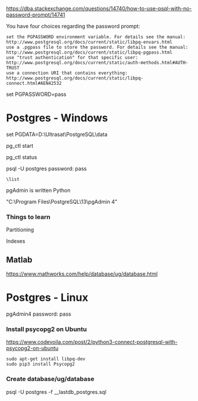 


https://dba.stackexchange.com/questions/14740/how-to-use-psql-with-no-password-prompt/14741




You have four choices regarding the password prompt:

    set the PGPASSWORD environment variable. For details see the manual:
    http://www.postgresql.org/docs/current/static/libpq-envars.html
    use a .pgpass file to store the password. For details see the manual:
    http://www.postgresql.org/docs/current/static/libpq-pgpass.html
    use "trust authentication" for that specific user:
    http://www.postgresql.org/docs/current/static/auth-methods.html#AUTH-TRUST
    use a connection URI that contains everything:
    http://www.postgresql.org/docs/current/static/libpq-connect.html#AEN42532


	
	
set PGPASSWORD=pass
	
# Postgres - Windows

set PGDATA=D:\Ultrasat\PostgreSQL\data

pg_ctl start

pg_ctl status

psql -U postgres
password: pass

	\list



pgAdmin is written Python

"C:\Program Files\PostgreSQL\13\pgAdmin 4"


### Things to learn

Partitioning

Indexes



## Matlab 

https://www.mathworks.com/help/database/ug/database.html


# Postgres - Linux


pgAdmin4 password: pass



### Install psycopg2 on Ubuntu

https://www.codevoila.com/post/2/python3-connect-postgresql-with-psycopg2-on-ubuntu

	sudo apt-get install libpq-dev
	sudo pip3 install Psycopg2



	
	
### Create database/ug/database

psql -U postgres -f __lastdb_postgres.sql	

